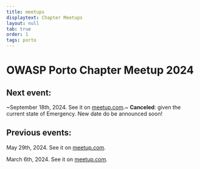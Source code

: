 ```yaml
---
title: meetups
displaytext: Chapter Meetups
layout: null
tab: true
order: 1
tags: porto
---
```

# OWASP Porto Chapter Meetup 2024

## Next event:

~September 18th, 2024. See it on [meetup.com](https://www.meetup.com/owasp-porto/events/303006906/?utm_medium=referral&utm_campaign=share-btn_savedevents_share_modal&utm_source=link).~ **Canceled**: given the current state of Emergency. New date do be announced soon!

## Previous events:

May 29th, 2024. See it on [meetup.com](https://www.meetup.com/owasp-porto/events/300473283/?utm_medium=referral&utm_campaign=share-btn_savedevents_share_modal&utm_source=link).

March 6th, 2024. See it on [meetup.com](https://www.meetup.com/owasp-porto/events/298479956/?utm_medium=referral&utm_campaign=announceModal_savedevents_share_modal&utm_source=link).
